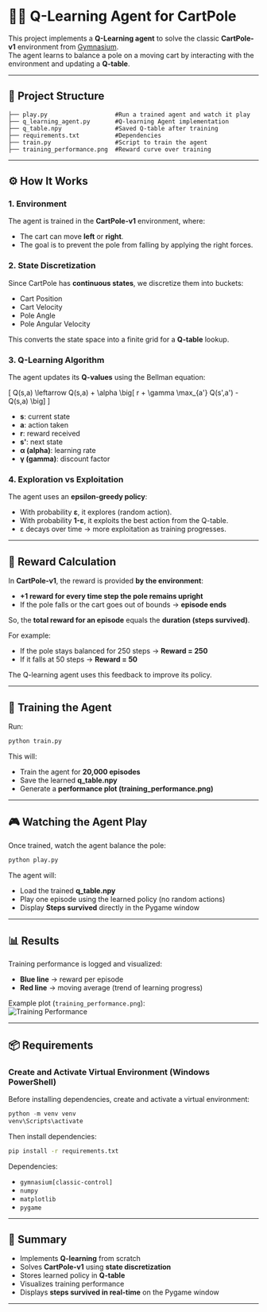 # 🏋️‍♂️ Q-Learning Agent for CartPole

This project implements a **Q-Learning agent** to solve the classic **CartPole-v1** environment from [Gymnasium](https://gymnasium.farama.org/).  
The agent learns to balance a pole on a moving cart by interacting with the environment and updating a **Q-table**.

---

## 📂 Project Structure

```
├── play.py                   #Run a trained agent and watch it play
├── q_learning_agent.py       #Q-learning Agent implementation
├── q_table.npy               #Saved Q-table after training
├── requirements.txt          #Dependencies
├── train.py                  #Script to train the agent
├── training_performance.png  #Reward curve over training
```

---

## ⚙️ How It Works

### 1. Environment
The agent is trained in the **CartPole-v1** environment, where:
- The cart can move **left** or **right**.
- The goal is to prevent the pole from falling by applying the right forces.

### 2. State Discretization
Since CartPole has **continuous states**, we discretize them into buckets:
- Cart Position
- Cart Velocity
- Pole Angle
- Pole Angular Velocity  

This converts the state space into a finite grid for a **Q-table** lookup.

### 3. Q-Learning Algorithm
The agent updates its **Q-values** using the Bellman equation:

\[
Q(s,a) \leftarrow Q(s,a) + \alpha \big[ r + \gamma \max_{a'} Q(s',a') - Q(s,a) \big]
\]

- **s**: current state  
- **a**: action taken  
- **r**: reward received  
- **s'**: next state  
- **α (alpha)**: learning rate  
- **γ (gamma)**: discount factor  

### 4. Exploration vs Exploitation
The agent uses an **epsilon-greedy policy**:
- With probability **ε**, it explores (random action).  
- With probability **1-ε**, it exploits the best action from the Q-table.  
- ε decays over time → more exploitation as training progresses.

---

## 🎯 Reward Calculation

In **CartPole-v1**, the reward is provided **by the environment**:
- **+1 reward for every time step the pole remains upright**  
- If the pole falls or the cart goes out of bounds → **episode ends**

So, the **total reward for an episode** equals the **duration (steps survived)**.

For example:
- If the pole stays balanced for 250 steps → **Reward = 250**  
- If it falls at 50 steps → **Reward = 50**

The Q-learning agent uses this feedback to improve its policy.

---

## 🚀 Training the Agent

Run:
```bash
python train.py
```

This will:
- Train the agent for **20,000 episodes**
- Save the learned **q_table.npy**
- Generate a **performance plot (training_performance.png)**

---

## 🎮 Watching the Agent Play

Once trained, watch the agent balance the pole:
```bash
python play.py
```

The agent will:
- Load the trained **q_table.npy**
- Play one episode using the learned policy (no random actions)
- Display **Steps survived** directly in the Pygame window

---

## 📊 Results

Training performance is logged and visualized:  
- **Blue line** → reward per episode  
- **Red line** → moving average (trend of learning progress)  

Example plot (`training_performance.png`):  
![Training Performance](training_performance.png)

---

## 📦 Requirements


### Create and Activate Virtual Environment (Windows PowerShell)

Before installing dependencies, create and activate a virtual environment:

```powershell
python -m venv venv
venv\Scripts\activate
```

Then install dependencies:

```bash
pip install -r requirements.txt
```

Dependencies:
- `gymnasium[classic-control]`
- `numpy`
- `matplotlib`
- `pygame`

---

## 📝 Summary

- Implements **Q-learning** from scratch  
- Solves **CartPole-v1** using **state discretization**  
- Stores learned policy in **Q-table**  
- Visualizes training performance  
- Displays **steps survived in real-time** on the Pygame window  

---
